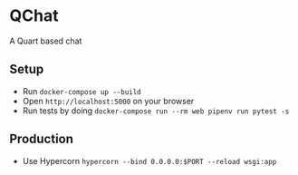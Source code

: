 # QChat

A Quart based chat

## Setup
- Run `docker-compose up --build`
- Open `http://localhost:5000` on your browser
- Run tests by doing `docker-compose run --rm web pipenv run pytest -s`

## Production

- Use Hypercorn `hypercorn --bind 0.0.0.0:$PORT --reload wsgi:app`
